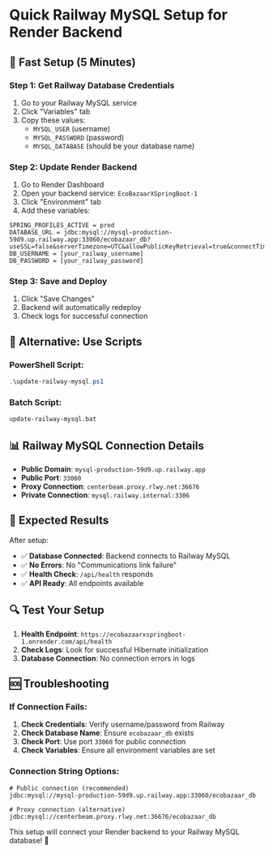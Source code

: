 # Quick Railway MySQL Setup for Render Backend

## 🚀 Fast Setup (5 Minutes)

### Step 1: Get Railway Database Credentials
1. Go to your Railway MySQL service
2. Click "Variables" tab
3. Copy these values:
   - `MYSQL_USER` (username)
   - `MYSQL_PASSWORD` (password)
   - `MYSQL_DATABASE` (should be your database name)

### Step 2: Update Render Backend
1. Go to Render Dashboard
2. Open your backend service: `EcoBazaarXSpringBoot-1`
3. Click "Environment" tab
4. Add these variables:

```
SPRING_PROFILES_ACTIVE = prod
DATABASE_URL = jdbc:mysql://mysql-production-59d9.up.railway.app:33060/ecobazaar_db?useSSL=false&serverTimezone=UTC&allowPublicKeyRetrieval=true&connectTimeout=60000&socketTimeout=60000
DB_USERNAME = [your_railway_username]
DB_PASSWORD = [your_railway_password]
```

### Step 3: Save and Deploy
1. Click "Save Changes"
2. Backend will automatically redeploy
3. Check logs for successful connection

## 🔧 Alternative: Use Scripts

### PowerShell Script:
```powershell
.\update-railway-mysql.ps1
```

### Batch Script:
```cmd
update-railway-mysql.bat
```

## 📊 Railway MySQL Connection Details

- **Public Domain**: `mysql-production-59d9.up.railway.app`
- **Public Port**: `33060`
- **Proxy Connection**: `centerbeam.proxy.rlwy.net:36676`
- **Private Connection**: `mysql.railway.internal:3306`

## 🎯 Expected Results

After setup:
- ✅ **Database Connected**: Backend connects to Railway MySQL
- ✅ **No Errors**: No "Communications link failure"
- ✅ **Health Check**: `/api/health` responds
- ✅ **API Ready**: All endpoints available

## 🔍 Test Your Setup

1. **Health Endpoint**: `https://ecobazaarxspringboot-1.onrender.com/api/health`
2. **Check Logs**: Look for successful Hibernate initialization
3. **Database Connection**: No connection errors in logs

## 🆘 Troubleshooting

### If Connection Fails:
1. **Check Credentials**: Verify username/password from Railway
2. **Check Database Name**: Ensure `ecobazaar_db` exists
3. **Check Port**: Use port `33060` for public connection
4. **Check Variables**: Ensure all environment variables are set

### Connection String Options:
```properties
# Public connection (recommended)
jdbc:mysql://mysql-production-59d9.up.railway.app:33060/ecobazaar_db

# Proxy connection (alternative)
jdbc:mysql://centerbeam.proxy.rlwy.net:36676/ecobazaar_db
```

This setup will connect your Render backend to your Railway MySQL database! 🚀
